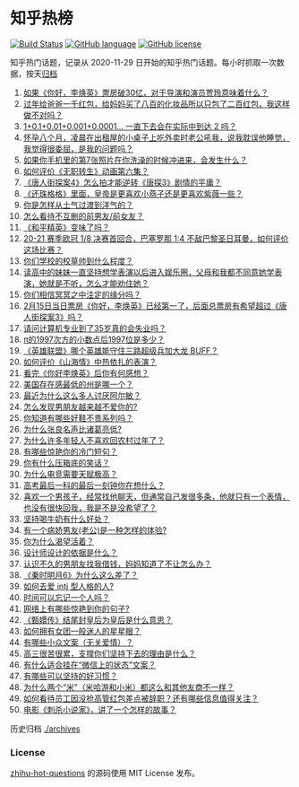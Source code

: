 # 知乎热榜
[![Build Status](https://github.com/ToWeLong/zhihu-hot-questions/workflows/CI/badge.svg)](https://github.com/ToWeLong/zhihu-hot-questions/actions)
[![GitHub language](https://img.shields.io/badge/language-golang-orange.svg)](https://golang.org/)
[![GitHub license](https://img.shields.io/github/license/ToWeLong/zhihu-hot-questions)](https://github.com/ToWeLong/zhihu-hot-questions/blob/main/LICENSE)

知乎热门话题，记录从 2020-11-29 日开始的知乎热门话题。每小时抓取一次数据，按天[归档](./archives)

<!-- BEGIN -->

1. [如果《你好，李焕英》票房破30亿，对于导演和演员贾玲意味着什么？](https://www.zhihu.com/question/444531706)
1. [过年给爸爸一千红包，给妈妈买了八百的化妆品所以只包了二百红包，我这样做不对吗？](https://www.zhihu.com/question/444298288)
1. [1+0.1+0.01+0.001+0.0001... 一直下去会在实际中到达 2 吗？](https://www.zhihu.com/question/444218811)
1. [怀孕八个月，凌晨在出租屋的小桌子上吃外卖时老公吼我，说我耽误他睡觉，我觉得很委屈，是我的问题吗？](https://www.zhihu.com/question/423932098)
1. [如果你手机里的第7张照片在你洗澡的时候冲进来，会发生什么？](https://www.zhihu.com/question/405633395)
1. [如何评价《无职转生》动画第六集？](https://www.zhihu.com/question/443593387)
1. [《唐人街探案4》怎么拍才能逆转《唐探3》剧情的平庸？](https://www.zhihu.com/question/444403589)
1. [《还珠格格》里面，皇帝是更喜欢小燕子还是更喜欢紫薇一些？](https://www.zhihu.com/question/39864864)
1. [你是怎样从土气过渡到洋气的？](https://www.zhihu.com/question/267705489)
1. [怎么看待不互删的前男友/前女友？](https://www.zhihu.com/question/429477321)
1. [《和平精英》变味了吗？](https://www.zhihu.com/question/377129398)
1. [20-21 赛季欧冠 1/8 决赛首回合，巴塞罗那 1:4 不敌巴黎圣日耳曼，如何评价这场比赛？](https://www.zhihu.com/question/444811322)
1. [你们学校的校草帅到什么程度？](https://www.zhihu.com/question/290011743)
1. [读高中的妹妹一直坚持想学表演以后进入娱乐圈，父母和我都不同意她学表演，她就是不听，怎么才能劝住她？](https://www.zhihu.com/question/444700451)
1. [你们相信冥冥之中注定的缘分吗？](https://www.zhihu.com/question/322148297)
1. [2月15日当日票房《你好，李焕英》已经第一了，后面总票房有希望超过《唐人街探案3》吗？](https://www.zhihu.com/question/444522426)
1. [请问计算机专业到了35岁真的会失业吗？](https://www.zhihu.com/question/444397279)
1. [π的1997次方的小数点后1997位是多少？](https://www.zhihu.com/question/444207973)
1. [《英雄联盟》哪个英雄能守住三路超级兵加大龙 BUFF？](https://www.zhihu.com/question/388623994)
1. [如何评价《山海情》中热依扎的表演？](https://www.zhihu.com/question/439511164)
1. [看完《你好李焕英》后你有何感想？](https://www.zhihu.com/question/441478426)
1. [美国存在感最低的州是哪一个？](https://www.zhihu.com/question/433421382)
1. [最近为什么这么多人讨厌阿尔敏？](https://www.zhihu.com/question/444520431)
1. [怎么发现男朋友越来越不爱你的?](https://www.zhihu.com/question/417775321)
1. [你知道有哪些好鞋不贵系列吗？](https://www.zhihu.com/question/293379554)
1. [为什么张良名声比诸葛亮低?](https://www.zhihu.com/question/265139463)
1. [为什么许多年轻人不喜欢回农村过年了？](https://www.zhihu.com/question/443921785)
1. [有哪些惊艳你的冷门短句？](https://www.zhihu.com/question/371506951)
1. [你有什么压箱底的笑话？](https://www.zhihu.com/question/434809137)
1. [为什么电竞需要天赋极高？](https://www.zhihu.com/question/438485421)
1. [高考最后一科的最后一刻钟你在想什么？](https://www.zhihu.com/question/62859821)
1. [喜欢一个男孩子，经常找他聊天，但通常自己发很多条，他就只有一个表情，也没有很快回我，我是不是没希望了？](https://www.zhihu.com/question/423885375)
1. [坚持喝牛奶有什么好处？](https://www.zhihu.com/question/28325412)
1. [有一个病娇男友(老公)是一种怎样的体验?](https://www.zhihu.com/question/386851696)
1. [你为什么渴望活着？](https://www.zhihu.com/question/444525851)
1. [设计师设计的依据是什么？](https://www.zhihu.com/question/410685402)
1. [认识不久的男朋友找我借钱，妈妈知道了不让怎么办？](https://www.zhihu.com/question/61523392)
1. [《秦时明月6》为什么这么差了？](https://www.zhihu.com/question/442041713)
1. [如何去爱 intj 型人格的人?](https://www.zhihu.com/question/438219469)
1. [时间可以忘记一个人吗？](https://www.zhihu.com/question/439284542)
1. [网络上有哪些惊艳到你的句子?](https://www.zhihu.com/question/435377262)
1. [《甄嬛传》结尾封皇后为皇后是什么意思？](https://www.zhihu.com/question/440187489)
1. [如何拥有女团一般迷人的星星眼？](https://www.zhihu.com/question/431143857)
1. [有哪些小众文案（无关爱情）？](https://www.zhihu.com/question/442363578)
1. [高三很苦很累，支撑你们坚持下去的理由是什么？](https://www.zhihu.com/question/443362870)
1. [有什么适合挂在“微信上的状态”文案？](https://www.zhihu.com/question/442605862)
1. [有哪些可以坚持的好习惯？](https://www.zhihu.com/question/435173747)
1. [为什么两个“米”（米哈游和小米）都这么和其他友商不一样？](https://www.zhihu.com/question/444047397)
1. [如何看待员工因没抢高管红包差点被辞职？还有哪些信息值得关注？](https://www.zhihu.com/question/444416590)
1. [电影《刺杀小说家》，讲了一个怎样的故事？](https://www.zhihu.com/question/444041345)

<!-- END -->

历史归档 [./archives](./archives)


### License
[zhihu-hot-questions](https://github.com/towelong/zhihu-hot-questions) 的源码使用 MIT License 发布。